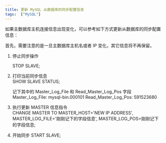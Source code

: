 ```yaml
---
title: 更新 MySQL 从数据库的同步配置信息
tags:  ["MySQL"]
---
```


如果主数据库主机连接信息出现变化，可以参考如下方式更新从数据库的同步配置信息：

首先，需要注意的是一旦主数据库主机名或者 IP 变化，其它信息将不再保留。


1. 停止同步操作

    STOP SLAVE;
    
2. 打印当前同步信息    
    SHOW SLAVE STATUS;
    
    记下其中的 Master_Log_File 和 Read_Master_Log_Pos 字段
    Master_Log_File: mysql-bin.000101 Read_Master_Log_Pos: 591523680 
    
    
3. 执行更新 MASTER 信息指令    
    CHANGE MASTER TO MASTER_HOST='NEW IP ADDRESS', MASTER_LOG_FILE='刚刚记下的字段信息', MASTER_LOG_POS=刚刚记下的字段信息; 
    
4. 开始同步
    START SLAVE;
    
    